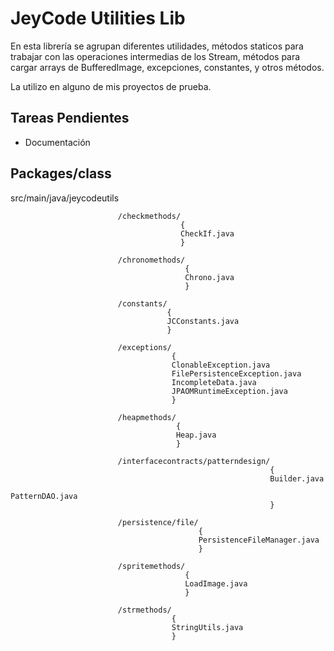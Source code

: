 # JeyCode Utilities Lib

En esta librería se agrupan diferentes utilidades, métodos staticos para trabajar con las operaciones intermedias de los Stream, métodos para cargar arrays de BufferedImage, excepciones, constantes, y otros métodos.

La utilizo en alguno de mis proyectos de prueba.

## Tareas Pendientes

- Documentación

## Packages/class

  src/main/java/jeycodeutils
  
                            /checkmethods/
                                          {
                                          CheckIf.java
                                          }
                                          
                            /chronomethods/
                                           {
                                           Chrono.java
                                           }
                                           
                            /constants/
                                       {
                                       JCConstants.java
                                       }
                                       
                            /exceptions/
                                        {
                                        ClonableException.java
                                        FilePersistenceException.java
                                        IncompleteData.java
                                        JPAOMRuntimeException.java
                                        }
                                        
                            /heapmethods/
                                         {
                                         Heap.java
                                         }
                                         
                            /interfacecontracts/patterndesign/
                                                              {
                                                              Builder.java
                                                              PatternDAO.java
                                                              }
                                                              
                            /persistence/file/
                                              {
                                              PersistenceFileManager.java
                                              }
                                              
                            /spritemethods/
                                           {
                                           LoadImage.java
                                           }
                                           
                            /strmethods/
                                        {
                                        StringUtils.java
                                        }



